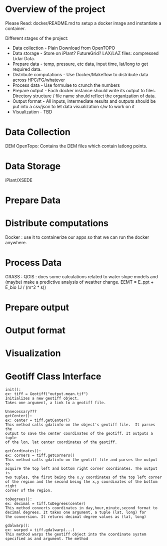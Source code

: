 Overview of the project
==

Please Read: docker/README.md to setup a docker image and instantiate a container.

Different stages of the project:
* Data collection - Plain Download from OpenTOPO
* Data storage - Store on iPlant? FutureGrid? LAX/LAZ files: compressed Lidar Data.
* Prepare data - temp, pressure, etc data, input time, lat/long to get required data.
* Distribute computations - Use Docker/Makeflow to distribute data across HPC/FG/whatever
* Process data - Use formulae to crunch the numbers
* Prepare output - Each docker instance should write its output to files. Directory structure / file name should reflect the organization of data.
* Output format - All inputs, intermediate results and outputs should be put into a csv/json to let data visualization s/w to work on it
* Visualization - TBD

Data Collection
==
DEM
OpenTopo: Contains the DEM files which contain latlong points.

Data Storage
==
iPlant/XSEDE

Prepare Data
==


Distribute computations
==
Docker : use it to containerize our apps so that we can run the docker anywhere.


Process Data
==
GRASS : 
QGIS : does some calculations related to water slope models and (maybe) make a predictive analysis of weather change.
EEMT = E_ppt + E_bio (J / (m^2 * s))

Prepare output
==


Output format
==


Visualization
==


Geotiff Class Interface
==
    init():
    ex: tiff = Geotiff("output.mean.tif")
    Initializes a new geotiff object.
    Takes one argument, a link to a geotiff file.

    Unnecessary???
    getCenter():
    ex: center = tiff.getCenter()
    This method calls gdalinfo on the object's geotiff file.  It parses the 
    output to save the center coordinates of the geotiff. It outputs a tuple 
    of the lon, lat center coordinates of the geotiff.
    
    getCordinates():
    ex: corners = tiff.getCorners()
    This method calls gdalinfo on the geotiff file and parses the output to
    acquire the top left and bottom right corner coordinates. The output is
    two tuples, the first being the x,y coordinates of the top left corner
    of the region and the second being the x,y coordinates of the bottom right
    corner of the region.
    
    toDegrees():
    ex: decimal = tiff.toDegrees(center)
    This method converts coordinates in day,hour,minute,second format to
    decimal degrees. It takes one argument, a tuple (lat, long) for
    the conversion. It returns decimal degree values as (lat, long)

    gdalwarp():
    ex: warped = tiff.gdalwarp(...)
    This method warps the geotiff object into the coordinate system
    specified as and argument. The method 
